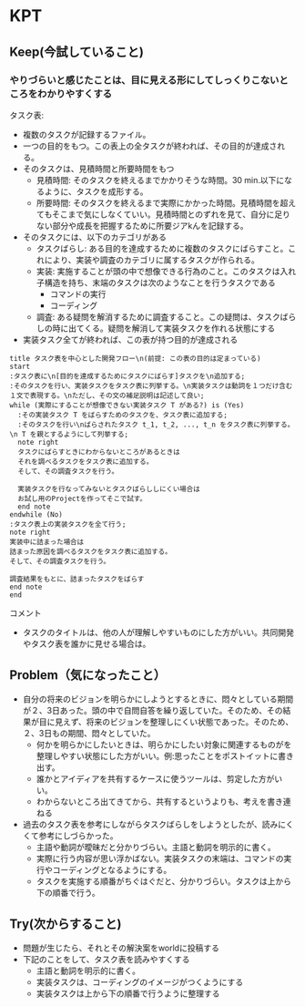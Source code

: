 # KPT

## Keep(今試していること)

### やりづらいと感じたことは、目に見える形にしてしっくりこないところをわかりやすくする

タスク表:
- 複数のタスクが記録するファイル。
- 一つの目的をもつ。この表上の全タスクが終われば、その目的が達成される。
- そのタスクは、見積時間と所要時間をもつ
  - 見積時間: そのタスクを終えるまでかかりそうな時間。30 min.以下になるように、タスクを成形する。
  - 所要時間: そのタスクを終えるまで実際にかかった時間。見積時間を超えてもそこまで気にしなくていい。見積時間とのずれを見て、自分に足りない部分や成長を把握するために所要ジアkんを記録する。
- そのタスクには、以下のカテゴリがある
  - タスクばらし: ある目的を達成するために複数のタスクにばらすこと。これにより、実装や調査のカテゴリに属するタスクが作られる。
  - 実装: 実施することが頭の中で想像できる行為のこと。このタスクは入れ子構造を持ち、末端のタスクは次のようなことを行うタスクである
    - コマンドの実行
    - コーディング
  - 調査: ある疑問を解消するために調査すること。この疑問は、タスクばらしの時に出てくる。疑問を解消して実装タスクを作れる状態にする
- 実装タスク全てが終われば、この表が持つ目的が達成される

```plantuml
title タスク表を中心とした開発フロー\n(前提: この表の目的は定まっている)
start
:タスク表に\n[目的を達成するためにタスクにばらす]タスクを\n追加する;
:そのタスクを行い、実装タスクをタスク表に列挙する。\n実装タスクは動詞を１つだけ含む１文で表現する。\nただし、その文の補足説明は記述して良い;
while (実際にすることが想像できない実装タスク T がある?) is (Yes)
  :その実装タスク T をばらすためのタスクを、タスク表に追加する;
  :そのタスクを行い\nばらされたタスク t_1, t_2, ..., t_n をタスク表に列挙する。\n T を親とするようにして列挙する;
  note right
  タスクにばらすときにわからないところがあるときは
  それを調べるタスクをタスク表に追加する。
  そして、その調査タスクを行う。

  実装タスクを行なってみないとタスクばらししにくい場合は
  お試し用のProjectを作ってそこで試す。
  end note
endwhile (No)
:タスク表上の実装タスクを全て行う;
note right
実装中に詰まった場合は
詰まった原因を調べるタスクをタスク表に追加する。
そして、その調査タスクを行う。

調査結果をもとに、詰まったタスクをばらす
end note
end
```

コメント
- タスクのタイトルは、他の人が理解しやすいものにした方がいい。共同開発やタスク表を誰かに見せる場合は。


## Problem（気になったこと）

- 自分の将来のビジョンを明らかにしようとするときに、悶々としている期間が２、3日あった。頭の中で自問自答を繰り返していた。そのため、その結果が目に見えず、将来のビジョンを整理しにくい状態であった。そのため、２、3日もの期間、悶々としていた。
  - 何かを明らかにしたいときは、明らかにしたい対象に関連するものがを整理しやすい状態にした方がいい。例:思ったことをポストイットに書き出す。
  - 誰かとアイディアを共有するケースに使うツールは、剪定した方がいい。
  - わからないところ出てきてから、共有するというよりも、考えを書き連ねる
- 過去のタスク表を参考にしながらタスクばらしをしようとしたが、読みにくくて参考にしづらかった。
  - 主語や動詞が曖昧だと分かりづらい。主語と動詞を明示的に書く。
  - 実際に行う内容が思い浮かばない。実装タスクの末端は、コマンドの実行やコーディングとなるようにする。
  - タスクを実施する順番がちぐはぐだと、分かりづらい。タスクは上から下の順番で行う。

## Try(次からすること)

- 問題が生じたら、それとその解決案をworldに投稿する
- 下記のことをして、タスク表を読みやすくする
  - 主語と動詞を明示的に書く。
  - 実装タスクは、コーディングのイメージがつくようにする
  - 実装タスクは上から下の順番で行うように整理する